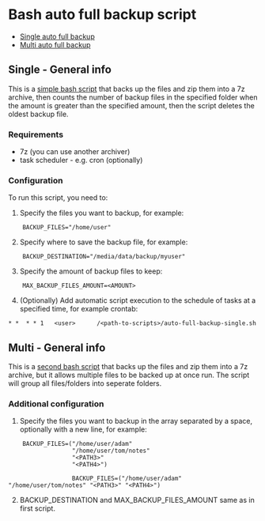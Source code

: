 # Bash auto full backup script
* [Single auto full backup](#single---general-info)
* [Multi auto full backup](#multi---general-info)

## Single - General info
This is a [simple bash script](auto-full-backup-single.sh) that backs up the files and zip them into a 7z archive, then counts the number of backup files in the specified folder when the amount is greater than the specified amount, then the script deletes the oldest backup file.

### Requirements
* 7z (you can use another archiver)
* task scheduler - e.g. cron (optionally)

### Configuration
To run this script, you need to:

1. Specify the files you want to backup, for example:
```
    BACKUP_FILES="/home/user"
```
2. Specify where to save the backup file, for example:
```
    BACKUP_DESTINATION="/media/data/backup/myuser"
```
3. Specify the amount of backup files to keep:
```
    MAX_BACKUP_FILES_AMOUNT=<AMOUNT>
```
4. (Optionally) Add automatic script execution to the schedule of tasks at a specified time, for example crontab:
```
* *  * * 1   <user>      /<path-to-scripts>/auto-full-backup-single.sh
```

## Multi - General info
This is a [second bash script](auto-full-backup-multi.sh) that backs up the files and zip them into a 7z archive, but it allows multiple files to be backed up at once run. The script will group all files/folders into seperate folders.

### Additional configuration

1. Specify the files you want to backup in the array separated by a space, optionally with a new line, for example:
```
    BACKUP_FILES=("/home/user/adam"
                  "/home/user/tom/notes"
                  "<PATH3>"
                  "<PATH4>")

                  BACKUP_FILES=("/home/user/adam" "/home/user/tom/notes" "<PATH3>" "<PATH4>")
```
2. BACKUP_DESTINATION and MAX_BACKUP_FILES_AMOUNT same as in first script.